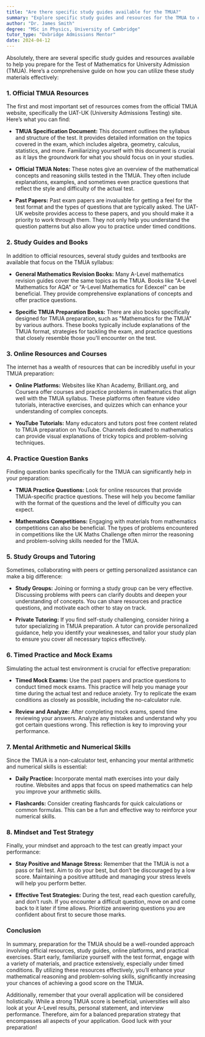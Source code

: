 ```yaml
---
title: "Are there specific study guides available for the TMUA?"
summary: "Explore specific study guides and resources for the TMUA to effectively prepare for the Test of Mathematics for University Admission."
author: "Dr. James Smith"
degree: "MSc in Physics, University of Cambridge"
tutor_type: "Oxbridge Admissions Mentor"
date: 2024-04-12
---
```


Absolutely, there are several specific study guides and resources available to help you prepare for the Test of Mathematics for University Admission (TMUA). Here’s a comprehensive guide on how you can utilize these study materials effectively:

### 1. **Official TMUA Resources**

The first and most important set of resources comes from the official TMUA website, specifically the UAT-UK (University Admissions Testing) site. Here’s what you can find:

- **TMUA Specification Document:** This document outlines the syllabus and structure of the test. It provides detailed information on the topics covered in the exam, which includes algebra, geometry, calculus, statistics, and more. Familiarizing yourself with this document is crucial as it lays the groundwork for what you should focus on in your studies.

- **Official TMUA Notes:** These notes give an overview of the mathematical concepts and reasoning skills tested in the TMUA. They often include explanations, examples, and sometimes even practice questions that reflect the style and difficulty of the actual test.

- **Past Papers:** Past exam papers are invaluable for getting a feel for the test format and the types of questions that are typically asked. The UAT-UK website provides access to these papers, and you should make it a priority to work through them. They not only help you understand the question patterns but also allow you to practice under timed conditions.

### 2. **Study Guides and Books**

In addition to official resources, several study guides and textbooks are available that focus on the TMUA syllabus:

- **General Mathematics Revision Books:** Many A-Level mathematics revision guides cover the same topics as the TMUA. Books like "A-Level Mathematics for AQA" or "A-Level Mathematics for Edexcel" can be beneficial. They provide comprehensive explanations of concepts and offer practice questions.

- **Specific TMUA Preparation Books:** There are also books specifically designed for TMUA preparation, such as "Mathematics for the TMUA" by various authors. These books typically include explanations of the TMUA format, strategies for tackling the exam, and practice questions that closely resemble those you’ll encounter on the test.

### 3. **Online Resources and Courses**

The internet has a wealth of resources that can be incredibly useful in your TMUA preparation:

- **Online Platforms:** Websites like Khan Academy, Brilliant.org, and Coursera offer courses and practice problems in mathematics that align well with the TMUA syllabus. These platforms often feature video tutorials, interactive exercises, and quizzes which can enhance your understanding of complex concepts.

- **YouTube Tutorials:** Many educators and tutors post free content related to TMUA preparation on YouTube. Channels dedicated to mathematics can provide visual explanations of tricky topics and problem-solving techniques.

### 4. **Practice Question Banks**

Finding question banks specifically for the TMUA can significantly help in your preparation:

- **TMUA Practice Questions:** Look for online resources that provide TMUA-specific practice questions. These will help you become familiar with the format of the questions and the level of difficulty you can expect.

- **Mathematics Competitions:** Engaging with materials from mathematics competitions can also be beneficial. The types of problems encountered in competitions like the UK Maths Challenge often mirror the reasoning and problem-solving skills needed for the TMUA.

### 5. **Study Groups and Tutoring**

Sometimes, collaborating with peers or getting personalized assistance can make a big difference:

- **Study Groups:** Joining or forming a study group can be very effective. Discussing problems with peers can clarify doubts and deepen your understanding of concepts. You can share resources and practice questions, and motivate each other to stay on track.

- **Private Tutoring:** If you find self-study challenging, consider hiring a tutor specializing in TMUA preparation. A tutor can provide personalized guidance, help you identify your weaknesses, and tailor your study plan to ensure you cover all necessary topics effectively.

### 6. **Timed Practice and Mock Exams**

Simulating the actual test environment is crucial for effective preparation:

- **Timed Mock Exams:** Use the past papers and practice questions to conduct timed mock exams. This practice will help you manage your time during the actual test and reduce anxiety. Try to replicate the exam conditions as closely as possible, including the no-calculator rule.

- **Review and Analyze:** After completing mock exams, spend time reviewing your answers. Analyze any mistakes and understand why you got certain questions wrong. This reflection is key to improving your performance.

### 7. **Mental Arithmetic and Numerical Skills**

Since the TMUA is a non-calculator test, enhancing your mental arithmetic and numerical skills is essential:

- **Daily Practice:** Incorporate mental math exercises into your daily routine. Websites and apps that focus on speed mathematics can help you improve your arithmetic skills.

- **Flashcards:** Consider creating flashcards for quick calculations or common formulas. This can be a fun and effective way to reinforce your numerical skills.

### 8. **Mindset and Test Strategy**

Finally, your mindset and approach to the test can greatly impact your performance:

- **Stay Positive and Manage Stress:** Remember that the TMUA is not a pass or fail test. Aim to do your best, but don’t be discouraged by a low score. Maintaining a positive attitude and managing your stress levels will help you perform better.

- **Effective Test Strategies:** During the test, read each question carefully, and don’t rush. If you encounter a difficult question, move on and come back to it later if time allows. Prioritize answering questions you are confident about first to secure those marks.

### Conclusion

In summary, preparation for the TMUA should be a well-rounded approach involving official resources, study guides, online platforms, and practical exercises. Start early, familiarize yourself with the test format, engage with a variety of materials, and practice extensively, especially under timed conditions. By utilizing these resources effectively, you’ll enhance your mathematical reasoning and problem-solving skills, significantly increasing your chances of achieving a good score on the TMUA.

Additionally, remember that your overall application will be considered holistically. While a strong TMUA score is beneficial, universities will also look at your A-Level results, personal statement, and interview performance. Therefore, aim for a balanced preparation strategy that encompasses all aspects of your application. Good luck with your preparation!
    